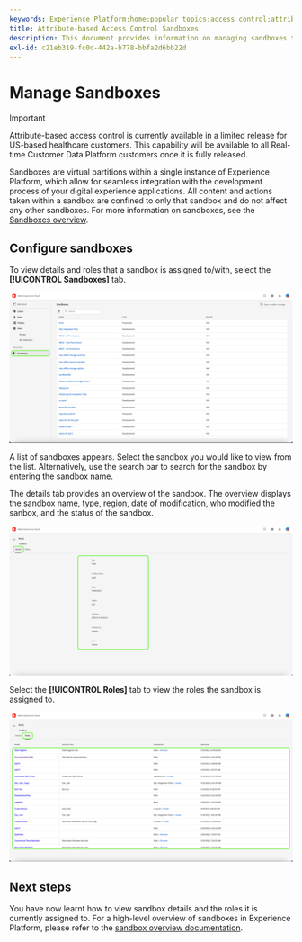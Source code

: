 ```yaml
---
keywords: Experience Platform;home;popular topics;access control;attribute-based access control;ABAC
title: Attribute-based Access Control Sandboxes
description: This document provides information on managing sandboxes through the Permissions interface in Adobe Experience Cloud
exl-id: c21eb319-fc0d-442a-b778-bbfa2d6bb22d
---
```

# Manage Sandboxes

>[!IMPORTANT]
>
>Attribute-based access control is currently available in a limited release for US-based healthcare customers. This capability will be available to all Real-time Customer Data Platform customers once it is fully released.

Sandboxes are virtual partitions within a single instance of Experience Platform, which allow for seamless integration with the development process of your digital experience applications. All content and actions taken within a sandbox are confined to only that sandbox and do not affect any other sandboxes. For more information on sandboxes, see the [Sandboxes overview](../../../sandboxes/home.md).

## Configure sandboxes

To view details and roles that a sandbox is assigned to/with, select the **[!UICONTROL Sandboxes]** tab. 

![flac-sandboxes-tab](../../images/flac-ui/flac-sandboxes-tab.png)

A list of sandboxes appears. Select the sandbox you would like to view from the list. Alternatively, use the search bar to search for the sandbox by entering the sandbox name.

The details tab provides an overview of the sandbox. The overview displays the sandbox name, type, region, date of modification, who modified the sanbox, and the status of the sandbox.

![flac-sandboxes-details](../../images/flac-ui/flac-sandboxes-details.png)

Select the **[!UICONTROL Roles]** tab to view the roles the sandbox is assigned to.

![flac-sandboxes-roles](../../images/flac-ui/flac-sandboxes-roles.png)

## Next steps

You have now learnt how to view sandbox details and the roles it is currently assigned to. For a high-level overview of sandboxes in Experience Platform, please refer to the [sandbox overview documentation](../../sanboxes/../ui/overview.md).
